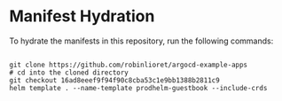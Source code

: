 
# Manifest Hydration

To hydrate the manifests in this repository, run the following commands:

```shell

git clone https://github.com/robinlioret/argocd-example-apps
# cd into the cloned directory
git checkout 16ad8eeef9f94f90c8cba53c1e9bb1388b2811c9
helm template . --name-template prodhelm-guestbook --include-crds
```
